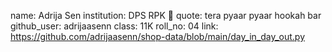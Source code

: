 name: Adrija Sen
institution: DPS RPK 🚩 
quote: tera pyaar pyaar hookah bar
github_user: adrijaasenn
class: 11K
roll_no: 04
link: https://github.com/adrijaasenn/shop-data/blob/main/day_in_day_out.py
